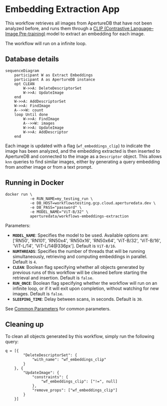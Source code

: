 # Embedding Extraction App

This workflow retrieves all images from ApertureDB that have not been
analyzed before, and runs them through a
[CLIP (Contrastive Language–Image Pre-training)](https://openai.com/index/clip/)
model to extract an embedding for each image.

The workflow will run on a infinite loop.

## Database details

```mermaid
sequenceDiagram
    participant W as Extract Embeddings
    participant A as ApertureDB instance
    opt CLEAN
        W->>A: DeleteDescriptorSet
        W->>A: UpdateImage
    end
    W->>A: AddDescriptorSet
    W->>A: FindImage
    A-->>W: count
    loop Until done
        W->>A: FindImage
        A-->>W: images
        W->>A: UpdateImage  
        W->>A: AddDescriptor
    end
```

Each image is updated with a flag (`wf_embeddings_clip`) to indicate the
image has been analyzed, and the embedding extracted
is then inserted to ApertureDB and connected to the image as a `Descriptor` object.
This allows `knn` queries to find similar images, either by generating
a query embedding from another image or from a text prompt.

## Running in Docker

```
docker run \
           -e RUN_NAME=my_testing_run \
           -e DB_HOST=workflowstesting.gcp.cloud.aperturedata.dev \
           -e DB_PASS="password" \
           -e MODEL_NAME="ViT-B/32" \
           aperturedata/workflows-embeddings-extraction
```

Parameters: 
* **`MODEL_NAME`**: Specifies the model to be used.
Available options are: ['RN50', 'RN101', 'RN50x4', 'RN50x16', 'RN50x64', 'ViT-B/32', 'ViT-B/16', 'ViT-L/14', 'ViT-L/14@336px']. Default is `ViT-B/16`.
* **`NUMTHREADS`**: Specifies the number of threads that will be running simultaneously,
retrieving and computing embeddings in parallel. Default is `4`.
* **`CLEAN`**: Boolean flag specifying whether all objects generated by previous runs
of this workflow will be cleaned before starting the retrieval and insertion.
Default is `false`.
* **`RUN_ONCE`**: Boolean flag specifying whether the workflow will run on an infinite
loop, or if it will exit upon completion, without watching for new images.
Default is `false`.
* **`SLEEPING_TIME`**: Delay between scans, in seconds. Default is `30`.

See [Common Parameters](../../README.md#common-parameters) for common parameters.

## Cleaning up

To clean all objects generated by this workflow, simply run the following query:

```
q = [{
        "DeleteDescriptorSet": {
            "with_name": "wf_embeddings_clip"
        }
    }, {
        "UpdateImage": {
            "constraints": {
                "wf_embeddings_clip": ["!=", null]
            },
            "remove_props": ["wf_embeddings_clip"]
        }
    }]
```
